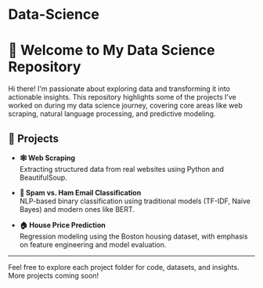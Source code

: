 # Data-Science

# 👋 Welcome to My Data Science Repository

Hi there! I'm passionate about exploring data and transforming it into actionable insights. This repository highlights some of the projects I’ve worked on during my data science journey, covering core areas like web scraping, natural language processing, and predictive modeling.

## 📌 Projects

- **🕸️ Web Scraping**  
  Extracting structured data from real websites using Python and BeautifulSoup.

- **📧 Spam vs. Ham Email Classification**  
  NLP-based binary classification using traditional models (TF-IDF, Naive Bayes) and modern ones like BERT.

- **🏠 House Price Prediction**  
  Regression modeling using the Boston housing dataset, with emphasis on feature engineering and model evaluation.

---

Feel free to explore each project folder for code, datasets, and insights. More projects coming soon!
